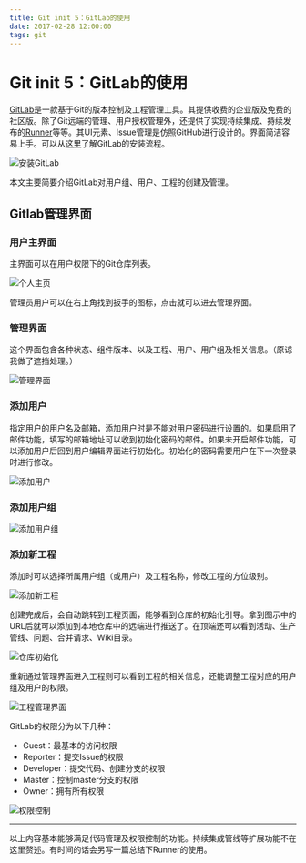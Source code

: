 ```yaml
---
title: Git init 5：GitLab的使用
date: 2017-02-28 12:00:00
tags: git
---
```

# Git init 5：GitLab的使用

[GitLab](https://about.gitlab.com/)是一款基于Git的版本控制及工程管理工具。其提供收费的企业版及免费的社区版。除了Git远端的管理、用户授权管理外，还提供了实现持续集成、持续发布的[Runner](https://docs.gitlab.com/runner/)等等。其UI元素、Issue管理是仿照GitHub进行设计的。界面简洁容易上手。可以从[这里](https://about.gitlab.com/downloads/)了解GitLab的安装流程。

![安装GitLab](git-init-5/download.png)

本文主要简要介绍GitLab对用户组、用户、工程的创建及管理。

## Gitlab管理界面

### 用户主界面

主界面可以在用户权限下的Git仓库列表。

![个人主页](git-init-5/home.png)

管理员用户可以在右上角找到扳手的图标，点击就可以进去管理界面。

### 管理界面

这个界面包含各种状态、组件版本、以及工程、用户、用户组及相关信息。（原谅我做了遮挡处理。）

![管理界面](git-init-5/config.png)

### 添加用户

指定用户的用户名及邮箱，添加用户时是不能对用户密码进行设置的。如果启用了邮件功能，填写的邮箱地址可以收到初始化密码的邮件。如果未开启邮件功能，可以添加用户后回到用户编辑界面进行初始化。初始化的密码需要用户在下一次登录时进行修改。

![添加用户](git-init-5/add_user.png)

### 添加用户组

![添加用户组](git-init-5/add_usergroup.png)

### 添加新工程

添加时可以选择所属用户组（或用户）及工程名称，修改工程的方位级别。

![添加新工程](git-init-5/add_project.png)

创建完成后，会自动跳转到工程页面，能够看到仓库的初始化引导。拿到图示中的URL后就可以添加到本地仓库中的远端进行推送了。在顶端还可以看到活动、生产管线、问题、合并请求、Wiki目录。

![仓库初始化](git-init-5/project_init.png)

重新通过管理界面进入工程则可以看到工程的相关信息，还能调整工程对应的用户组及用户的权限。

![工程管理界面](git-init-5/config_project.png)

GitLab的权限分为以下几种：
* Guest：最基本的访问权限
* Reporter：提交Issue的权限
* Developer：提交代码、创建分支的权限
* Master：控制master分支的权限
* Owner：拥有所有权限

![权限控制](git-init-5/user_competence.png)

------

以上内容基本能够满足代码管理及权限控制的功能。持续集成管线等扩展功能不在这里赘述。有时间的话会另写一篇总结下Runner的使用。







